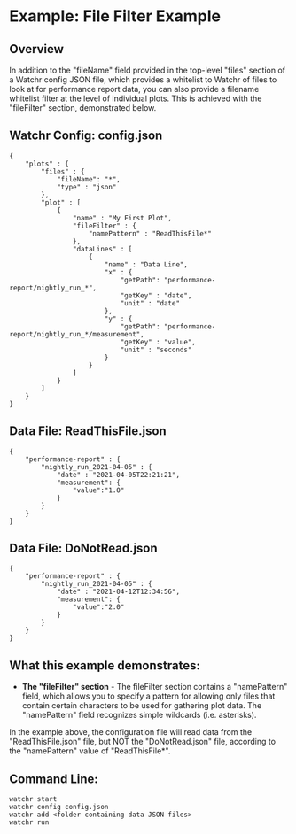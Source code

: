# Example:  File Filter Example

## Overview

In addition to the "fileName" field provided in the top-level "files" section of a Watchr config JSON file, which provides a whitelist to Watchr of files to look at for performance report data, you can also provide a filename whitelist filter at the level of individual plots.  This is achieved with the "fileFilter" section, demonstrated below.

## Watchr Config:  config.json
	{
	    "plots" : {
	        "files" : {
	            "fileName": "*",
	            "type" : "json"
	        },
	        "plot" : [
	            {
	                "name" : "My First Plot",
	                "fileFilter" : {
	                    "namePattern" : "ReadThisFile*"
	                },                
	                "dataLines" : [
	                    {
	                        "name" : "Data Line",
	                        "x" : {
	                            "getPath": "performance-report/nightly_run_*",
	                            "getKey" : "date",
	                            "unit" : "date"
	                        },
	                        "y" : {
	                            "getPath": "performance-report/nightly_run_*/measurement",
	                            "getKey" : "value",
	                            "unit" : "seconds"
	                        }
	                    }
	                ]
	            }
	        ]
	    }
	}

## Data File:  ReadThisFile.json
	
	{
	    "performance-report" : {
	        "nightly_run_2021-04-05" : {
	            "date" : "2021-04-05T22:21:21",
	            "measurement": {
	                "value":"1.0"
	            }
	        }
	    }
	}

## Data File:  DoNotRead.json

	{
	    "performance-report" : {
	        "nightly_run_2021-04-05" : {
	            "date" : "2021-04-12T12:34:56",
	            "measurement": {
	                "value":"2.0"
	            }
	        }
	    }
	}

## What this example demonstrates:

* **The "fileFilter" section** - The fileFilter section contains a "namePattern" field, which allows you to specify a pattern for allowing only files that contain certain characters to be used for gathering plot data.  The "namePattern" field recognizes simple wildcards (i.e. asterisks).

In the example above, the configuration file will read data from the "ReadThisFile.json" file, but NOT the "DoNotRead.json" file, according to the "namePattern" value of "ReadThisFile*".

## Command Line:

	watchr start
    watchr config config.json
    watchr add <folder containing data JSON files>
    watchr run